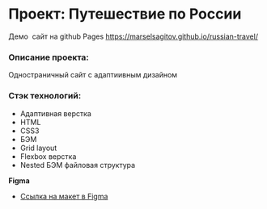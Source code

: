 # Проект: Путешествие по России

Демо  сайт на github Pages https://marselsagitov.github.io/russian-travel/

### Описание проекта:
Одностраничный сайт с адаптиивным дизайном

### Стэк технологий:
* Адаптивная верстка
* HTML
* CSS3
* БЭМ
* Grid layout
* Flexbox верстка
* Nested БЭМ файловая структура

**Figma**

* [Ссылка на макет в Figma](https://www.figma.com/file/5S2WSbEFL6awjVWJ0NWL8Q/Sprint-3_-Russia-_-desktop-mobile?node-id=28503%3A0)

